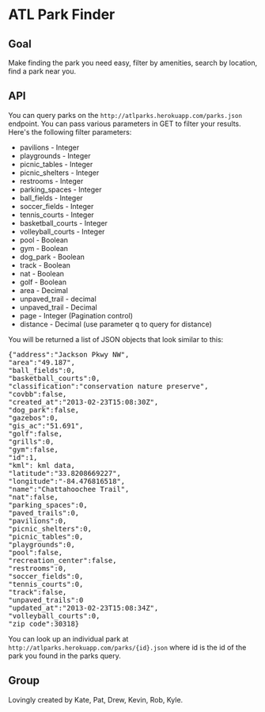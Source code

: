 ATL Park Finder
===============

Goal
----
Make finding the park you need easy, filter by amenities, search by location, find a park near you.

API
---
You can query parks on the `http://atlparks.herokuapp.com/parks.json` endpoint. You can pass various parameters in GET to filter your results. Here's the following filter parameters:
* pavilions - Integer
* playgrounds - Integer
* picnic_tables - Integer
* picnic_shelters - Integer
* restrooms - Integer
* parking_spaces - Integer
* ball_fields - Integer
* soccer_fields - Integer
* tennis_courts - Integer
* basketball_courts - Integer
* volleyball_courts - Integer
* pool - Boolean
* gym - Boolean
* dog_park - Boolean
* track - Boolean
* nat - Boolean
* golf - Boolean
* area - Decimal
* unpaved_trail - decimal
* unpaved_trail - Decimal
* page - Integer (Pagination control)
* distance - Decimal (use parameter q to query for distance)

You will be returned a list of JSON objects that look similar to this:
<pre>{"address":"Jackson Pkwy NW",
"area":"49.187",
"ball_fields":0,
"basketball_courts":0,
"classification":"conservation nature preserve",
"covbb":false,
"created_at":"2013-02-23T15:08:30Z",
"dog_park":false,
"gazebos":0,
"gis_ac":"51.691",
"golf":false,
"grills":0,
"gym":false,
"id":1,
"kml": kml data,
"latitude":"33.8208669227",
"longitude":"-84.476816518",
"name":"Chattahoochee Trail",
"nat":false,
"parking_spaces":0,
"paved_trails":0,
"pavilions":0,
"picnic_shelters":0,
"picnic_tables":0,
"playgrounds":0,
"pool":false,
"recreation_center":false,
"restrooms":0,
"soccer_fields":0,
"tennis_courts":0,
"track":false,
"unpaved_trails":0
"updated_at":"2013-02-23T15:08:34Z",
"volleyball_courts":0,
"zip_code":30318}</pre>

You can look up an individual park at `http://atlparks.herokuapp.com/parks/{id}.json` where id is the id of the park you found in the parks query.

Group
-----
Lovingly created by Kate, Pat, Drew, Kevin, Rob, Kyle.



